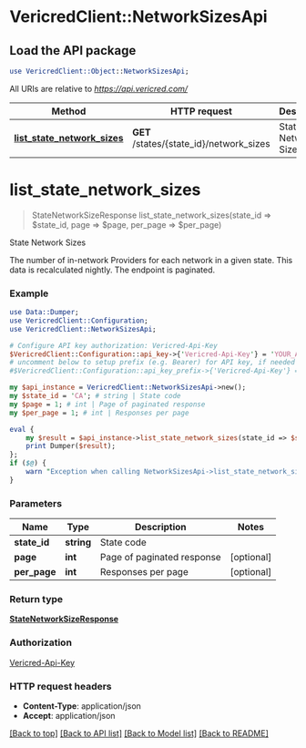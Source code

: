 # VericredClient::NetworkSizesApi

## Load the API package
```perl
use VericredClient::Object::NetworkSizesApi;
```

All URIs are relative to *https://api.vericred.com/*

Method | HTTP request | Description
------------- | ------------- | -------------
[**list_state_network_sizes**](NetworkSizesApi.md#list_state_network_sizes) | **GET** /states/{state_id}/network_sizes | State Network Sizes


# **list_state_network_sizes**
> StateNetworkSizeResponse list_state_network_sizes(state_id => $state_id, page => $page, per_page => $per_page)

State Network Sizes

The number of in-network Providers for each network in a given state. This data is recalculated nightly.  The endpoint is paginated.

### Example 
```perl
use Data::Dumper;
use VericredClient::Configuration;
use VericredClient::NetworkSizesApi;

# Configure API key authorization: Vericred-Api-Key
$VericredClient::Configuration::api_key->{'Vericred-Api-Key'} = 'YOUR_API_KEY';
# uncomment below to setup prefix (e.g. Bearer) for API key, if needed
#$VericredClient::Configuration::api_key_prefix->{'Vericred-Api-Key'} = "Bearer";

my $api_instance = VericredClient::NetworkSizesApi->new();
my $state_id = 'CA'; # string | State code
my $page = 1; # int | Page of paginated response
my $per_page = 1; # int | Responses per page

eval { 
    my $result = $api_instance->list_state_network_sizes(state_id => $state_id, page => $page, per_page => $per_page);
    print Dumper($result);
};
if ($@) {
    warn "Exception when calling NetworkSizesApi->list_state_network_sizes: $@\n";
}
```

### Parameters

Name | Type | Description  | Notes
------------- | ------------- | ------------- | -------------
 **state_id** | **string**| State code | 
 **page** | **int**| Page of paginated response | [optional] 
 **per_page** | **int**| Responses per page | [optional] 

### Return type

[**StateNetworkSizeResponse**](StateNetworkSizeResponse.md)

### Authorization

[Vericred-Api-Key](../README.md#Vericred-Api-Key)

### HTTP request headers

 - **Content-Type**: application/json
 - **Accept**: application/json

[[Back to top]](#) [[Back to API list]](../README.md#documentation-for-api-endpoints) [[Back to Model list]](../README.md#documentation-for-models) [[Back to README]](../README.md)

